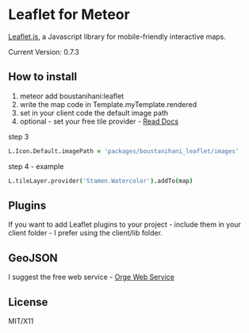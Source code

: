 # Leaflet for Meteor

[Leaflet.js](http://leafletjs.com/), a Javascript library for mobile-friendly interactive maps. 

Current Version: 0.7.3

## How to install 
1. meteor add boustanihani:leaflet
2. write the map code in Template.myTemplate.rendered
3. set in your client code the default image path 
4. optional - set your free tile provider - [Read Docs](https://github.com/leaflet-extras/leaflet-providers)

step 3 
```coffeescript
L.Icon.Default.imagePath = 'packages/boustanihani_leaflet/images'
```

step 4 - example
```coffeescript
L.tileLayer.provider('Stamen.Watercolor').addTo(map)
```

## Plugins
If you want to add Leaflet plugins to your project - include them in your client folder - I prefer using the client/lib folder.

## GeoJSON 
I suggest the free web service - [Orge Web Service](http://ogre.adc4gis.com/) 

## License
MIT/X11
